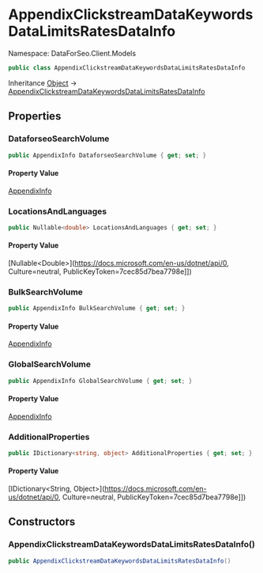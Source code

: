 # AppendixClickstreamDataKeywordsDataLimitsRatesDataInfo

Namespace: DataForSeo.Client.Models

```csharp
public class AppendixClickstreamDataKeywordsDataLimitsRatesDataInfo
```

Inheritance [Object](https://docs.microsoft.com/en-us/dotnet/api/Object) → [AppendixClickstreamDataKeywordsDataLimitsRatesDataInfo](./AppendixClickstreamDataKeywordsDataLimitsRatesDataInfo.md)

## Properties

### **DataforseoSearchVolume**

```csharp
public AppendixInfo DataforseoSearchVolume { get; set; }
```

#### Property Value

[AppendixInfo](./AppendixInfo.md)<br>

### **LocationsAndLanguages**

```csharp
public Nullable<double> LocationsAndLanguages { get; set; }
```

#### Property Value

[Nullable&lt;Double&gt;](https://docs.microsoft.com/en-us/dotnet/api/0, Culture=neutral, PublicKeyToken=7cec85d7bea7798e]])<br>

### **BulkSearchVolume**

```csharp
public AppendixInfo BulkSearchVolume { get; set; }
```

#### Property Value

[AppendixInfo](./AppendixInfo.md)<br>

### **GlobalSearchVolume**

```csharp
public AppendixInfo GlobalSearchVolume { get; set; }
```

#### Property Value

[AppendixInfo](./AppendixInfo.md)<br>

### **AdditionalProperties**

```csharp
public IDictionary<string, object> AdditionalProperties { get; set; }
```

#### Property Value

[IDictionary&lt;String, Object&gt;](https://docs.microsoft.com/en-us/dotnet/api/0, Culture=neutral, PublicKeyToken=7cec85d7bea7798e]])<br>

## Constructors

### **AppendixClickstreamDataKeywordsDataLimitsRatesDataInfo()**

```csharp
public AppendixClickstreamDataKeywordsDataLimitsRatesDataInfo()
```
